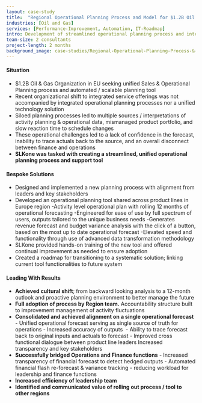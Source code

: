 ```yaml
---
layout: case-study
title:  "Regional Operational Planning Process and Model for $1.2B Oil and Gas Organization"
industries: [Oil and Gas]
services: [Performance-Improvement, Automation, IT-Roadmap]
intro: Development of streamlined operational planning process and interim activity planning model to create an automated bottoms-up, 12-month rolling operational plan and revenue forecast
team-size: 2 consultants
project-length: 2 months
background_image: case-studies/Regional-Operational-Planning-Process-&-Model-for-$1.2B-Oil-&-Gas-Organization.jpg
---
```


#### Situation
- $1.2B Oil & Gas Organization in EU seeking unified Sales & Operational Planning process and automated / scalable planning tool
- Recent organizational shift to integrated service offerings was not accompanied by integrated operational planning processes nor a unified technology solution​
- Siloed planning processes led to multiple sources / interpretations of activity planning & operational data, mismanaged product portfolio, and slow reaction time to schedule changes​
- These operational challenges led to a lack of confidence in the forecast, inability to trace actuals back to the source, and an overall disconnect between finance and operations​
- **SLKone was tasked with creating a streamlined, unified operational planning process and support tool**


#### Bespoke Solutions
- Designed and implemented a new planning process with alignment from leaders and key stakeholders​
- Developed an operational planning tool shared across product lines in Europe region​
    -Activity level operational plan with rolling 12 months of operational forecasting​
    -Engineered for ease of use by full spectrum of users, outputs tailored to the unique business needs​
    -Generates revenue forecast and budget variance analysis with the click of a button, based on the most up to date operational forecast​
    -Elevated speed and functionality through use of advanced data transformation methodology​
- SLKone provided hands-on training of the new tool and offered continual improvement as needed to ensure adoption​
- Created a roadmap for transitioning to a systematic solution; linking current tool functionalities to future system

#### Leading With Results
- **Achieved cultural shift**; from backward looking analysis to a 12-month outlook and proactive planning environment to better manage the future​
- **Full adoption of process by Region team.** Accountability structure built to improvement management of activity fluctuations​
- **Consolidated and achieved alignment on a single operational forecast​**
        - Unified operational forecast serving as single source of truth for operations​
        - Increased accuracy of outputs ​
        - Ability to trace forecast back to original inputs and actuals to forecast​
        - Improved cross functional dialogue between product line leaders Increased transparency and key stakeholders​
- **Successfully bridged Operations and Finance functions​**
        - Increased transparency of financial forecast to detect hedged outputs​
        - Automated financial flash re-forecast & variance tracking - reducing workload for leadership and finance functions​
- **Increased efficiency of leadership team​**
- **Identified and communicated value of rolling out process / tool to other regions​**

